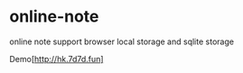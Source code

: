 # online-note
online note support browser local storage and sqlite storage

Demo[http://hk.7d7d.fun]
